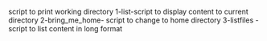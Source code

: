 script to print working directory
1-list-script to display content to current directory
2-bring_me_home- script to change to home directory
3-listfiles -script to list content in long format
